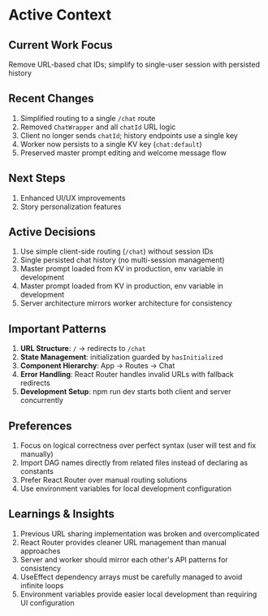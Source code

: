 # Active Context

## Current Work Focus
Remove URL-based chat IDs; simplify to single-user session with persisted history

## Recent Changes
1. Simplified routing to a single `/chat` route
2. Removed `ChatWrapper` and all `chatId` URL logic
3. Client no longer sends `chatId`; history endpoints use a single key
4. Worker now persists to a single KV key (`chat:default`)
5. Preserved master prompt editing and welcome message flow

## Next Steps
1. Enhanced UI/UX improvements
2. Story personalization features

## Active Decisions
1. Use simple client-side routing (`/chat`) without session IDs
2. Single persisted chat history (no multi-session management)
3. Master prompt loaded from KV in production, env variable in development
4. Master prompt loaded from KV in production, env variable in development
5. Server architecture mirrors worker architecture for consistency

## Important Patterns
1. **URL Structure**: `/` → redirects to `/chat`
2. **State Management**: initialization guarded by `hasInitialized`
3. **Component Hierarchy**: App → Routes → Chat
4. **Error Handling**: React Router handles invalid URLs with fallback redirects
5. **Development Setup**: npm run dev starts both client and server concurrently

## Preferences
1. Focus on logical correctness over perfect syntax (user will test and fix manually)
2. Import DAG names directly from related files instead of declaring as constants
3. Prefer React Router over manual routing solutions
4. Use environment variables for local development configuration

## Learnings & Insights
1. Previous URL sharing implementation was broken and overcomplicated
2. React Router provides cleaner URL management than manual approaches
3. Server and worker should mirror each other's API patterns for consistency
4. UseEffect dependency arrays must be carefully managed to avoid infinite loops
5. Environment variables provide easier local development than requiring UI configuration
